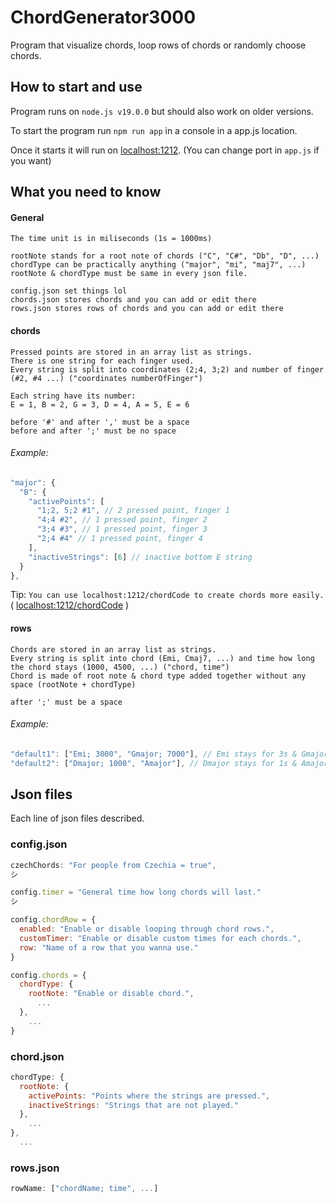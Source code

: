 # ChordGenerator3000
Program that visualize chords, loop rows of chords or randomly choose chords.

## How to start and use
Program runs on `node.js v19.0.0` but should also work on older versions.

To start the program run `npm run app` in a console in a app.js location.

Once it starts it will run on [localhost:1212](http://localhost:1212/). (You can change port in `app.js` if you want)

## What you need to know
#### General
```
The time unit is in miliseconds (1s = 1000ms)

rootNote stands for a root note of chords ("C", "C#", "Db", "D", ...)
chordType can be practically anything ("major", "mi", "maj7", ...)
rootNote & chordType must be same in every json file.

config.json set things lol
chords.json stores chords and you can add or edit there
rows.json stores rows of chords and you can add or edit there
```

#### chords
```
Pressed points are stored in an array list as strings.
There is one string for each finger used.
Every string is split into coordinates (2;4, 3;2) and number of finger (#2, #4 ...) ("coordinates numberOfFinger")

Each string have its number:
E = 1, B = 2, G = 3, D = 4, A = 5, E = 6

before '#' and after ',' must be a space
before and after ';' must be no space
```
###### Example:
```js
"major": {
  "B": {
    "activePoints": [
      "1;2, 5;2 #1", // 2 pressed point, finger 1
      "4;4 #2", // 1 pressed point, finger 2
      "3;4 #3", // 1 pressed point, finger 3
      "2;4 #4" // 1 pressed point, finger 4
    ],
    "inactiveStrings": [6] // inactive bottom E string
  }
},
```
Tip: `You can use localhost:1212/chordCode to create chords more easily.` ( [localhost:1212/chordCode](http://localhost:1212/chordCode) )

#### rows
```
Chords are stored in an array list as strings.
Every string is split into chord (Emi, Cmaj7, ...) and time how long the chord stays (1000, 4500, ...) ("chord, time")
Chord is made of root note & chord type added together without any space (rootNote + chordType)

after ';' must be a space
```
###### Example:
```js
"default1": ["Emi; 3000", "Gmajor; 7000"], // Emi stays for 3s & Gmajor stays for 7s
"default2": ["Dmajor; 1000", "Amajor"], // Dmajor stays for 1s & Amajor stays as long as it's set in config.json
```

## Json files
Each line of json files described.

### config.json
```js
czechChords: "For people from Czechia = true",
シ
```

```js
config.timer = "General time how long chords will last."
シ
```

```js
config.chordRow = {
  enabled: "Enable or disable looping through chord rows.",
  customTimer: "Enable or disable custom times for each chords.",
  row: "Name of a row that you wanna use."
}
```

```js
config.chords = {
  chordType: {
    rootNote: "Enable or disable chord.",
      ...
  },
    ...  
}
```

### chord.json
```js
chordType: {
  rootNote: {
    activePoints: "Points where the strings are pressed.",
    inactiveStrings: "Strings that are not played."
  },
    ...
},
  ...
```

### rows.json
```js
rowName: ["chordName; time", ...]
```
